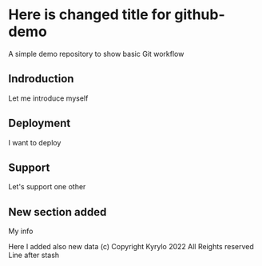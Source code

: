 # Here is changed title for github-demo
A simple demo repository to show basic Git workflow

## Indroduction
Let me introduce myself

## Deployment
I want to deploy

## Support
Let's support one other

## New section added
My info 

Here I added also new data
(c) Copyright Kyrylo 2022 All Reights reserved
Line after stash